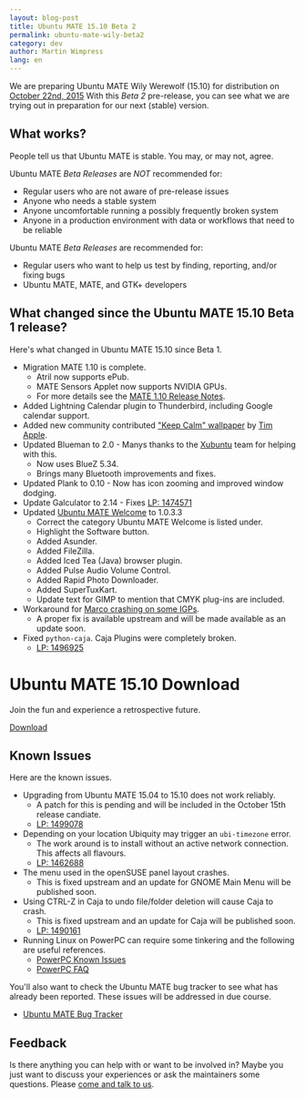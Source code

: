```yaml
---
layout: blog-post
title: Ubuntu MATE 15.10 Beta 2
permalink: ubuntu-mate-wily-beta2
category: dev
author: Martin Wimpress
lang: en
---
```


We are preparing Ubuntu MATE Wily Werewolf (15.10) for distribution on 
[October 22nd, 2015](https://wiki.ubuntu.org/WilyWerewolf/ReleaseSchedule)
With this *Beta 2* pre-release, you can see what we are trying out in
preparation for our next (stable) version.

## What works?

People tell us that Ubuntu MATE is stable. You may, or may not, agree.

Ubuntu MATE *Beta Releases* are *NOT* recommended for:

  * Regular users who are not aware of pre-release issues
  * Anyone who needs a stable system
  * Anyone uncomfortable running a possibly frequently broken system
  * Anyone in a production environment with data or workflows that need to be reliable

Ubuntu MATE *Beta Releases* are recommended for:

  * Regular users who want to help us test by finding, reporting, and/or fixing bugs
  * Ubuntu MATE, MATE, and GTK+ developers

## What changed since the Ubuntu MATE 15.10 Beta 1 release?

Here's what changed in Ubuntu MATE 15.10 since Beta 1. 

  * Migration MATE 1.10 is complete.
    * Atril now supports ePub.
    * MATE Sensors Applet now supports NVIDIA GPUs.
    * For more details see the [MATE 1.10 Release Notes](http://mate-desktop.org/blog/2015-06-11-mate-1-10-released/).
  * Added Lightning Calendar plugin to Thunderbird, including Google calendar support.
  * Added new community contributed ["Keep Calm" wallpaper](http://timapple.com/ubuntu-mate-wallpaper/) by [Tim Apple](http://timapple.com/).
  * Updated Blueman to 2.0 - Manys thanks to the [Xubuntu](http://xubuntu.org) team for helping with this.
    * Now uses BlueZ 5.34.
    * Brings many Bluetooth improvements and fixes.
  * Updated Plank to 0.10 - Now has icon zooming and improved window dodging.
  * Update Galculator to 2.14 - Fixes [LP: 1474571](https://bugs.launchpad.net/ubuntu-mate/+bug/1474571)
  * Updated [Ubuntu MATE Welcome](https://ubuntu-mate.community/t/ubuntu-mate-welcome-screen/1616) to 1.0.3.3
    * Correct the category Ubuntu MATE Welcome is listed under.
    * Highlight the Software button.
    * Added Asunder.
    * Added FileZilla.
    * Added Iced Tea (Java) browser plugin.
    * Added Pulse Audio Volume Control.
    * Added Rapid Photo Downloader.
    * Added SuperTuxKart.
    * Update text for GIMP to mention that CMYK plug-ins are included.
  * Workaround for [Marco crashing on some IGPs](https://bugs.launchpad.net/ubuntu-mate/+bug/1495313).
    * A proper fix is available upstream and will be made available as an update soon.
  * Fixed `python-caja`. Caja Plugins were completely broken.
    * [LP: 1496925](https://bugs.launchpad.net/ubuntu/+source/python-caja/+bug/1496925)

<div class="bs-component">
    <div class="jumbotron">
        <h1>Ubuntu MATE 15.10 Download</h1>
        <p>Join the fun and experience a retrospective future.</p>
        <a href="/wily/" class="btn btn-primary btn-lg">Download</a>
        </p>
    </div>
</div>

## Known Issues

Here are the known issues.

  * Upgrading from Ubuntu MATE 15.04 to 15.10 does not work reliably.
    * A patch for this is pending and will be included in the October
    15th release candiate.
    * [LP: 1499078](https://bugs.launchpad.net/ubuntu/+source/ubuntu-release-upgrader/+bug/1499078)
  * Depending on your location Ubiquity may trigger an `ubi-timezone` error.
    * The work around is to install without an active network connection. This affects all flavours.
    * [LP: 1462688](https://bugs.launchpad.net/ubuntu/+source/ubiquity/+bug/1462688)
  * The menu used in the openSUSE panel layout crashes.
    * This is fixed upstream and an update for GNOME Main Menu will be published soon.
  * Using CTRL-Z in Caja to undo file/folder deletion will cause Caja to crash.
    * This is fixed upstream and an update for Caja will be published soon.
    * [LP: 1490161](https://bugs.launchpad.net/ubuntu-mate/+bug/1490161)
  * Running Linux on PowerPC can require some tinkering and the following are useful references.
    * [PowerPC Known Issues](https://wiki.ubuntu.com/PowerPCKnownIssues)
    * [PowerPC FAQ](https://wiki.ubuntu.com/PowerPCFAQ)

You'll also want to check the Ubuntu MATE bug tracker to see what has already
been reported. These issues will be addressed in due course.

  * [Ubuntu MATE Bug Tracker](https://bugs.launchpad.net/ubuntu-mate)

## Feedback

Is there anything you can help with or want to be involved in? Maybe you just
want to discuss your experiences or ask the maintainers some questions. Please
[come and talk to us](https://ubuntu-mate.community/).
